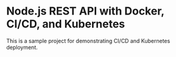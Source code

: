 # Node.js REST API with Docker, CI/CD, and Kubernetes

This is a sample project for demonstrating CI/CD and Kubernetes deployment.
